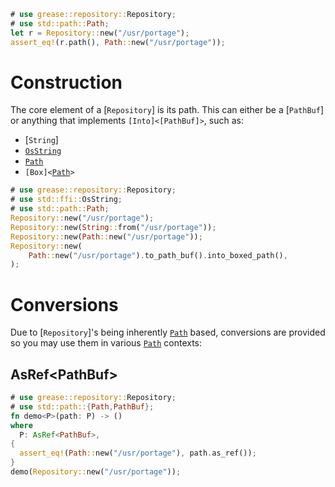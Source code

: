 ```rust
# use grease::repository::Repository;
# use std::path::Path;
let r = Repository::new("/usr/portage");
assert_eq!(r.path(), Path::new("/usr/portage"));
```

# Construction

The core element of a [`Repository`] is its path. This can either be a
[`PathBuf`] or anything that implements <code>[Into]\<[PathBuf]></code>,
such as:
* [`String`]
* [`OsString`](std::ffi::OsString)
* [`Path`](std::path::Path)
* <code>[Box]\<[Path](std::path::Path)></code>

```rust
# use grease::repository::Repository;
# use std::ffi::OsString;
# use std::path::Path;
Repository::new("/usr/portage");
Repository::new(String::from("/usr/portage"));
Repository::new(Path::new("/usr/portage"));
Repository::new(
    Path::new("/usr/portage").to_path_buf().into_boxed_path(),
);
```

# Conversions

Due to [`Repository`]'s being inherently [`Path`](std::path::Path) based,
conversions are provided so you may use them in various
[`Path`](std::path::Path) contexts:

## AsRef\<PathBuf\>
```rust
# use grease::repository::Repository;
# use std::path::{Path,PathBuf};
fn demo<P>(path: P) -> ()
where
  P: AsRef<PathBuf>,
{
  assert_eq!(Path::new("/usr/portage"), path.as_ref());
}
demo(Repository::new("/usr/portage"));
```
